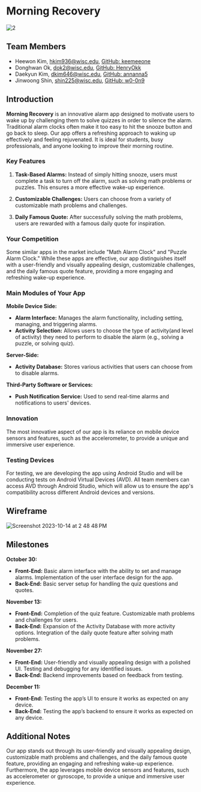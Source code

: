 # Morning Recovery
![2](https://github.com/w0-0n9/MorningRecovery/assets/97860391/4fec625b-1832-446b-b562-7f6a46cf0371)


## Team Members

- Heewon Kim, [hkim936@wisc.edu](mailto:hkim936@wisc.edu), [GitHub: keemeeone](https://github.com/keemeeone)
- Donghwan Ok, [dok2@wisc.edu](mailto:dok2@wisc.edu), [GitHub: HenryOkk](https://github.com/HenryOkk)
- Daekyun Kim, [dkim646@wisc.edu](mailto:dkim646@wisc.edu), [GitHub: annanna5](https://github.com/annanna5)
- Jinwoong Shin, [shin225@wisc.edu](mailto:shin225@wisc.edu), [GitHub: w0-0n9](https://github.com/w0-0n9)

## Introduction

**Morning Recovery** is an innovative alarm app designed to motivate users to wake up by challenging them to solve quizzes in order to silence the alarm. Traditional alarm clocks often make it too easy to hit the snooze button and go back to sleep. Our app offers a refreshing approach to waking up effectively and feeling rejuvenated. It is ideal for students, busy professionals, and anyone looking to improve their morning routine.

### Key Features

1. **Task-Based Alarms:** Instead of simply hitting snooze, users must complete a task to turn off the alarm, such as solving math problems or puzzles. This ensures a more effective wake-up experience.

2. **Customizable Challenges:** Users can choose from a variety of customizable math problems and challenges.

3. **Daily Famous Quote:** After successfully solving the math problems, users are rewarded with a famous daily quote for inspiration.

### Your Competition

Some similar apps in the market include "Math Alarm Clock" and "Puzzle Alarm Clock." While these apps are effective, our app distinguishes itself with a user-friendly and visually appealing design, customizable challenges, and the daily famous quote feature, providing a more engaging and refreshing wake-up experience.

### Main Modules of Your App

**Mobile Device Side:**

- **Alarm Interface:** Manages the alarm functionality, including setting, managing, and triggering alarms.
- **Activity Selection:** Allows users to choose the type of activity(and level of activity) they need to perform to disable the alarm (e.g., solving a puzzle, or solving quiz).

**Server-Side:**

- **Activity Database:** Stores various activities that users can choose from to disable alarms.

**Third-Party Software or Services:**

- **Push Notification Service:** Used to send real-time alarms and notifications to users' devices.

### Innovation

The most innovative aspect of our app is its reliance on mobile device sensors and features, such as the accelerometer, to provide a unique and immersive user experience.

### Testing Devices

For testing, we are developing the app using Android Studio and will be conducting tests on Android Virtual Devices (AVD). All team members can access AVD through Android Studio, which will allow us to ensure the app's compatibility across different Android devices and versions.

## Wireframe
![Screenshot 2023-10-14 at 2 48 48 PM](https://github.com/Keemeeone/MorningRecovery/assets/112414685/8926ef9f-4df8-416e-a652-83fd4e6efa01)

## Milestones

**October 30:**

- **Front-End:** Basic alarm interface with the ability to set and manage alarms. Implementation of the user interface design for the app.
- **Back-End:** Basic server setup for handling the quiz questions and quotes.

**November 13:**

- **Front-End:** Completion of the quiz feature. Customizable math problems and challenges for users.
- **Back-End:** Expansion of the Activity Database with more activity options. Integration of the daily quote feature after solving math problems.

**November 27:**

- **Front-End:** User-friendly and visually appealing design with a polished UI. Testing and debugging for any identified issues.
- **Back-End:** Backend improvements based on feedback from testing.

**December 11:**

- **Front-End:** Testing the app’s UI to ensure it works as expected on any device.
- **Back-End:** Testing the app’s backend to ensure it works as expected on any device.

## Additional Notes

Our app stands out through its user-friendly and visually appealing design, customizable math problems and challenges, and the daily famous quote feature, providing an engaging and refreshing wake-up experience. Furthermore, the app leverages mobile device sensors and features, such as accelerometer or gyroscope, to provide a unique and immersive user experience.
